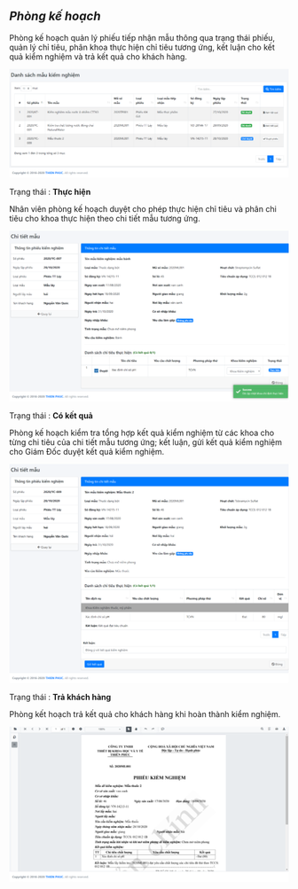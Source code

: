 ## *Phòng kế hoạch*
Phòng kế hoạch quản lý phiếu tiếp nhận mẫu thông qua trạng thái phiếu, quản lý chỉ tiêu, phân khoa thực hiện chỉ tiêu tương ứng, kết luận cho kết quả kiểm nghiệm và trả kết quả cho khách hàng.
>
![](/docs/images/Nghiepvu/PhongKeHoach/index.png "Giao diện chính - Danh sách mẫu kiểm nghiệm")
>
Trạng thái : **Thực hiện**
>
Nhân viên phòng kế hoạch duyệt cho phép thực hiện chỉ tiêu và phân chi tiêu cho khoa thực hiện theo chi tiết mẫu tương ứng.
>
![](/docs/images/Nghiepvu/PhongKeHoach/inform1.png "Thông tin phiếu kiểm nghiệm")
>
Trạng thái : **Có kết quả**
>
Phòng kế hoạch kiểm tra tổng hợp kết quả kiểm nghiệm từ các khoa cho từng chi tiêu của chi tiết mẫu tương ứng; kết luận, gửi kết quả kiểm nghiệm cho Giám Đốc duyệt kết quả kiểm nghiệm.
>
![](/docs/images/Nghiepvu/PhongKeHoach/inform2.png "Thông tin phiếu kiểm nghiệm")
>
Trạng thái : **Trả khách hàng**
>
Phòng kết hoạch trả kết quả cho khách hàng khi hoàn thành kiểm nghiệm.
>
![](/docs/images/Nghiepvu/PhongKeHoach/note.png "Phiếu kết quả")
>